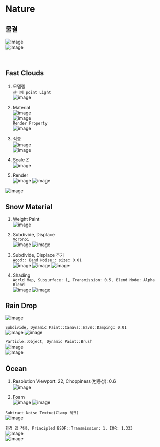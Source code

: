 Nature
========

물결 
--------
![image](https://user-images.githubusercontent.com/30430227/131272921-dff4155a-c504-41c5-bb92-df120d4f6396.png)  
![image](https://user-images.githubusercontent.com/30430227/131272936-d72bef53-30f9-4d50-aa13-46105b8864c5.png)  

<br>

Fast Clouds
------------
1. 모델링  
`센터에 point Light`  
![image](https://user-images.githubusercontent.com/30430227/132815000-3bf44bff-b08d-4767-9c8a-3d07b097f24c.png)  

2. Material  
![image](https://user-images.githubusercontent.com/30430227/132815388-a9d0abf5-2990-4b6a-9f8c-fbbd21bf0bc7.png)  
![image](https://user-images.githubusercontent.com/30430227/132815452-28a4f332-712d-4fe0-a8c3-a71d372528eb.png)  
`Render Property`  
![image](https://user-images.githubusercontent.com/30430227/132815546-7272b1ca-d2a7-47c4-9a39-90100843c0a1.png)  

3. 적층  
![image](https://user-images.githubusercontent.com/30430227/132816878-67fa0c96-30d8-4ad7-aef1-335c2259c2b2.png)  
![image](https://user-images.githubusercontent.com/30430227/132821559-74d458de-57bc-4527-a123-28c7c977f221.png)  


4. Scale Z  
![image](https://user-images.githubusercontent.com/30430227/132819525-606e4a40-8925-485f-85ee-05ddf3d5bc34.png)  

5. Render  
![image](https://user-images.githubusercontent.com/30430227/132819618-794af610-ef3d-4129-9398-76c6bfd16f72.png)
![image](https://user-images.githubusercontent.com/30430227/132819859-03c55c6a-cce0-4f97-9b01-b1144a2abd19.png)  

![image](https://user-images.githubusercontent.com/30430227/132819904-220d8f87-5690-4606-903c-2147bf759758.png)



Snow Material 
--------------
1. Weight Paint  
![image](https://user-images.githubusercontent.com/30430227/133707886-8f25828e-96b3-4cce-a464-1683b188d794.png)  


2. Subdivide, Displace  
`Voronoi`  
![image](https://user-images.githubusercontent.com/30430227/133708154-7e4d8eab-59dc-4645-93db-6da4be36b720.png)
![image](https://user-images.githubusercontent.com/30430227/133708135-d8b7caeb-7287-45ac-92d1-ee4b5dd4d196.png)  

3. Subdivide, Displace 추가  
`Wood:: Band Noise:: size: 0.01`  
![image](https://user-images.githubusercontent.com/30430227/133708468-2ea832bd-ca74-44c9-a8f2-569027101f12.png)
![image](https://user-images.githubusercontent.com/30430227/133708519-52f8baf4-5bd1-4df9-a27f-8f4976b76c52.png)
![image](https://user-images.githubusercontent.com/30430227/133708542-f441cf0a-cdbc-40de-9329-e3581896321b.png)  

4. Shading  
`World Map, Subsurface: 1, Transmission: 0.5, Blend Mode: Alpha Blend`  
![image](https://user-images.githubusercontent.com/30430227/133709114-dceaf8cb-034e-460c-9f5d-30f115985d39.png)
![image](https://user-images.githubusercontent.com/30430227/133709152-90a5cd0d-5838-4382-99a4-94e573276f06.png)  



Rain Drop 
-------------
![image](https://user-images.githubusercontent.com/30430227/133740715-529b139d-203c-47d8-850d-fac1307bdfb8.png)  

`Subdivide, Dynamic Paint::Canavs::Wave::Damping: 0.01`  
![image](https://user-images.githubusercontent.com/30430227/133740906-01409523-4c80-45b6-aae5-ba39dbd3ea95.png)
![image](https://user-images.githubusercontent.com/30430227/133740836-48be5d63-67cd-44c7-8061-21db8134b84b.png)  

`Particle::Object, Dynamic Paint::Brush`  
![image](https://user-images.githubusercontent.com/30430227/133740965-fda526d0-e812-4301-a33d-6c54855bce9a.png)  
![image](https://user-images.githubusercontent.com/30430227/133741110-b047cbe0-136b-4b20-92b4-ae7560f80dbc.png)  


Ocean
----------
1. Resolution Viewport: 22, Choppiness(변동성): 0.6  
![image](https://user-images.githubusercontent.com/30430227/133741677-4b23d780-623c-4b52-9aa9-241d79cee809.png)  

2. Foam  
![image](https://user-images.githubusercontent.com/30430227/133743988-0e723bce-44d2-469d-9350-0332619102e0.png)
![image](https://user-images.githubusercontent.com/30430227/133743892-7d578b4b-58df-4d21-8429-99f0762439e1.png)  

`Subtract Noise Textue(Clamp 체크)`  
![image](https://user-images.githubusercontent.com/30430227/133744145-7bde7c60-0932-43e8-a08b-d5128f918ffc.png)

`환경 맵 적용, Principled BSDF::Transmission: 1, IOR: 1.333`  
![image](https://user-images.githubusercontent.com/30430227/133744499-76e4fe57-ad8b-4989-92dc-4431b419f5b9.png)  
![image](https://user-images.githubusercontent.com/30430227/133744420-995b5d11-b77e-4b26-a644-43abf8897b77.png)  







